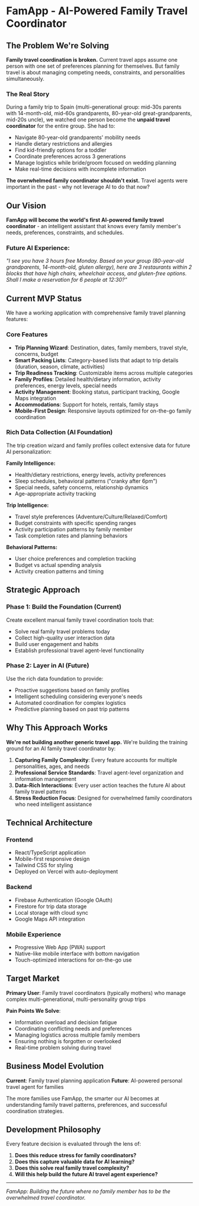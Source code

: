 # FamApp - AI-Powered Family Travel Coordinator

## The Problem We're Solving

**Family travel coordination is broken.** Current travel apps assume one person with one set of preferences planning for themselves. But family travel is about managing competing needs, constraints, and personalities simultaneously.

### The Real Story
During a family trip to Spain (multi-generational group: mid-30s parents with 14-month-old, mid-60s grandparents, 80-year-old great-grandparents, mid-20s uncle), we watched one person become the **unpaid travel coordinator** for the entire group. She had to:

- Navigate 80-year-old grandparents' mobility needs
- Handle dietary restrictions and allergies  
- Find kid-friendly options for a toddler
- Coordinate preferences across 3 generations
- Manage logistics while bride/groom focused on wedding planning
- Make real-time decisions with incomplete information

**The overwhelmed family coordinator shouldn't exist.** Travel agents were important in the past - why not leverage AI to do that now?

## Our Vision

**FamApp will become the world's first AI-powered family travel coordinator** - an intelligent assistant that knows every family member's needs, preferences, constraints, and schedules.

### Future AI Experience:
*"I see you have 3 hours free Monday. Based on your group (80-year-old grandparents, 14-month-old, gluten allergy), here are 3 restaurants within 2 blocks that have high chairs, wheelchair access, and gluten-free options. Shall I make a reservation for 6 people at 12:30?"*

## Current MVP Status

We have a working application with comprehensive family travel planning features:

### Core Features
- **Trip Planning Wizard**: Destination, dates, family members, travel style, concerns, budget
- **Smart Packing Lists**: Category-based lists that adapt to trip details (duration, season, climate, activities)
- **Trip Readiness Tracking**: Customizable items across multiple categories
- **Family Profiles**: Detailed health/dietary information, activity preferences, energy levels, special needs
- **Activity Management**: Booking status, participant tracking, Google Maps integration
- **Accommodations**: Support for hotels, rentals, family stays
- **Mobile-First Design**: Responsive layouts optimized for on-the-go family coordination

### Rich Data Collection (AI Foundation)
The trip creation wizard and family profiles collect extensive data for future AI personalization:

**Family Intelligence:**
- Health/dietary restrictions, energy levels, activity preferences
- Sleep schedules, behavioral patterns ("cranky after 6pm")
- Special needs, safety concerns, relationship dynamics
- Age-appropriate activity tracking

**Trip Intelligence:**
- Travel style preferences (Adventure/Culture/Relaxed/Comfort)
- Budget constraints with specific spending ranges
- Activity participation patterns by family member
- Task completion rates and planning behaviors

**Behavioral Patterns:**
- User choice preferences and completion tracking
- Budget vs actual spending analysis
- Activity creation patterns and timing

## Strategic Approach

### Phase 1: Build the Foundation (Current)
Create excellent manual family travel coordination tools that:
- Solve real family travel problems today
- Collect high-quality user interaction data
- Build user engagement and habits
- Establish professional travel agent-level functionality

### Phase 2: Layer in AI (Future)
Use the rich data foundation to provide:
- Proactive suggestions based on family profiles
- Intelligent scheduling considering everyone's needs
- Automated coordination for complex logistics
- Predictive planning based on past trip patterns

## Why This Approach Works

**We're not building another generic travel app.** We're building the training ground for an AI family travel coordinator by:

1. **Capturing Family Complexity**: Every feature accounts for multiple personalities, ages, and needs
2. **Professional Service Standards**: Travel agent-level organization and information management
3. **Data-Rich Interactions**: Every user action teaches the future AI about family travel patterns
4. **Stress Reduction Focus**: Designed for overwhelmed family coordinators who need intelligent assistance

## Technical Architecture

### Frontend
- React/TypeScript application
- Mobile-first responsive design
- Tailwind CSS for styling
- Deployed on Vercel with auto-deployment

### Backend
- Firebase Authentication (Google OAuth)
- Firestore for trip data storage
- Local storage with cloud sync
- Google Maps API integration

### Mobile Experience
- Progressive Web App (PWA) support
- Native-like mobile interface with bottom navigation
- Touch-optimized interactions for on-the-go use

## Target Market

**Primary User**: Family travel coordinators (typically mothers) who manage complex multi-generational, multi-personality group trips

**Pain Points We Solve**:
- Information overload and decision fatigue
- Coordinating conflicting needs and preferences
- Managing logistics across multiple family members
- Ensuring nothing is forgotten or overlooked
- Real-time problem solving during travel

## Business Model Evolution

**Current**: Family travel planning application
**Future**: AI-powered personal travel agent for families

The more families use FamApp, the smarter our AI becomes at understanding family travel patterns, preferences, and successful coordination strategies.

## Development Philosophy

Every feature decision is evaluated through the lens of:
1. **Does this reduce stress for family coordinators?**
2. **Does this capture valuable data for AI learning?**
3. **Does this solve real family travel complexity?**
4. **Will this help build the future AI travel agent experience?**

---

*FamApp: Building the future where no family member has to be the overwhelmed travel coordinator.*